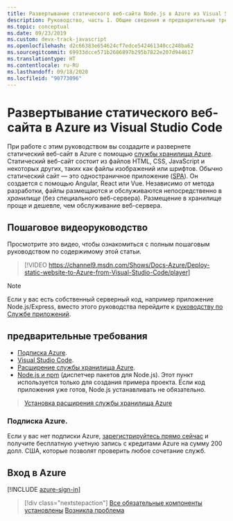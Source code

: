```yaml
---
title: Развертывание статического веб-сайта Node.js в Azure из Visual Studio Code
description: Руководство, часть 1. Общие сведения и предварительные требования.
ms.topic: conceptual
ms.date: 09/23/2019
ms.custom: devx-track-javascript
ms.openlocfilehash: d2c66383e654624cf7edce542461340cc248ba62
ms.sourcegitcommit: 69933dcce571b2686897b295b7822e207d944617
ms.translationtype: HT
ms.contentlocale: ru-RU
ms.lasthandoff: 09/18/2020
ms.locfileid: "90773096"
---
```

# <a name="deploy-a-static-website-to-azure-from-visual-studio-code"></a>Развертывание статического веб-сайта в Azure из Visual Studio Code

При работе с этим руководством вы создадите и развернете статический веб-сайт в Azure с помощью [службы хранилища Azure](/azure/storage). Статический веб-сайт состоит из файлов HTML, CSS, JavaScript и некоторых других, таких как файлы изображений или шрифтов. Обычно статический сайт — это одностраничное приложение ([SPA](https://en.wikipedia.org/wiki/Single-page_application)). Он создается с помощью Angular, React или Vue. Независимо от метода разработки, файлы размещаются и обслуживаются непосредственно в _хранилище_ (без специального веб-сервера). Размещение в хранилище проще и дешевле, чем обслуживание веб-сервера.

## <a name="walkthrough-video"></a>Пошаговое видеоруководство

Просмотрите это видео, чтобы ознакомиться с полным пошаговым руководством по содержимому этой статьи.

> [!VIDEO https://channel9.msdn.com/Shows/Docs-Azure/Deploy-static-website-to-Azure-from-Visual-Studio-Code/player]

> [!NOTE]
> Если у вас есть собственный серверный код, например приложение Node.js/Express, вместо этого руководства перейдите к [руководству по Службе приложений](tutorial-vscode-azure-app-service-node-01.md).

## <a name="prerequisites"></a>предварительные требования

- [Подписка Azure](#azure-subscription).
- [Visual Studio Code](https://code.visualstudio.com/).
- [Расширение службы хранилища Azure](https://marketplace.visualstudio.com/items?itemName=ms-azuretools.vscode-azurestorage).
- [Node.js и npm](https://nodejs.org/en/download) (диспетчер пакетов для Node.js). Этот пункт используется только для создания примера проекта. Если код приложения уже готов, Node.js устанавливать не обязательно.

> <a class="tutorial-install-extension-btn" href="https://marketplace.visualstudio.com/items?itemName=ms-azuretools.vscode-azurestorage">Установка расширения службы хранилища Azure </a>

### <a name="azure-subscription"></a>Подписка Azure.

Если у вас нет подписки Azure, [зарегистрируйтесь прямо сейчас](https://azure.microsoft.com/free/?utm_source=campaign&utm_campaign=vscode-tutorial-static-website&mktingSource=vscode-tutorial-static-website) и получите бесплатную учетную запись с кредитами Azure на сумму 200 долл. США, которые позволят проверить любое сочетание служб.

## <a name="sign-in-to-azure"></a>Вход в Azure

[!INCLUDE [azure-sign-in](includes/azure-sign-in.md)]

> [!div class="nextstepaction"]
> [Все обязательные компоненты установлены](tutorial-vscode-static-website-node-02.md) [Возникла проблема](https://www.research.net/r/PWZWZ52?tutorial=node-deployment-staticwebsite&step=getting-started)